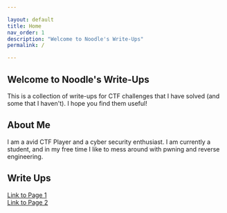 ```yaml
---

layout: default
title: Home
nav_order: 1
description: "Welcome to Noodle's Write-Ups"
permalink: /

---
```



## Welcome to Noodle's Write-Ups

This is a collection of write-ups for CTF challenges that I have solved (and some that I haven't). I hope you find them useful!

## About Me

I am a avid CTF Player and a cyber security enthusiast. I am currently a student, and in my free time I like to mess around with pwning and reverse engineering.

## Write Ups

<!-- Link Box 1 -->
<div class="link-box">
    <a href="page1.html">Link to Page 1</a>
</div>

<!-- Link Box 2 -->
<div class="link-box">
    <a href="page2.html">Link to Page 2</a>
</div>

<!-- Add more link boxes as needed -->
